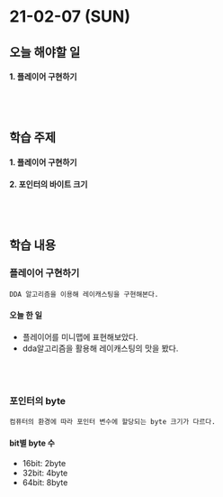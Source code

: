 # 21-02-07 (SUN)

## 오늘 해야할 일

#### 1. 플레이어 구현하기 

<br><br>

## 학습 주제

#### 1. 플레이어 구현하기

#### 2. 포인터의 바이트 크기

<br><br>

## 학습 내용

### 플레이어 구현하기

    DDA 알고리즘을 이용해 레이캐스팅을 구현해본다.

#### 오늘 한 일 

- 플레이어를 미니맵에 표현해보았다.
- dda알고리즘을 활용해 레이캐스팅의 맛을 봤다.

<br><br>

### 포인터의 byte

    컴퓨터의 환경에 따라 포인터 변수에 할당되는 byte 크기가 다르다.

#### bit별 byte 수

- 16bit: 2byte
- 32bit: 4byte
- 64bit: 8byte